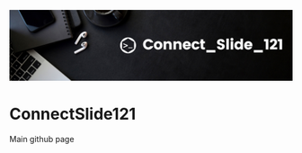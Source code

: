 ![alt text](https://github.com/Connectslide121/connectslide121.github.io/blob/main/Connect_banner_github.png)

# ConnectSlide121
Main github page
